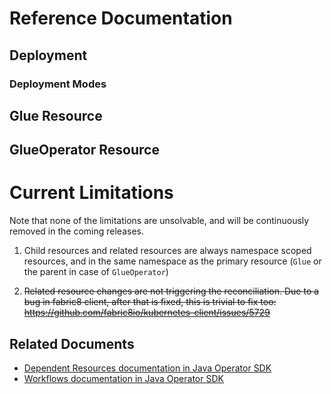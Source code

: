 # Reference Documentation

## Deployment

### Deployment Modes

## Glue Resource

## GlueOperator Resource

# Current Limitations

Note that none of the limitations are unsolvable, and will be continuously removed in the coming releases.

1. Child resources and related resources are always namespace scoped resources, and in the same namespace as the
   primary resource (`Glue` or the parent in case of `GlueOperator`)

2. ~~Related resource changes are not triggering the reconciliation.
   Due to a bug in fabric8 client, after that is fixed, this is trivial to fix too:
   https://github.com/fabric8io/kubernetes-client/issues/5729~~

## Related Documents

- [Dependent Resources documentation in Java Operator SDK](https://javaoperatorsdk.io/docs/dependent-resources)
- [Workflows documentation in Java Operator SDK](https://javaoperatorsdk.io/docs/workflows)
